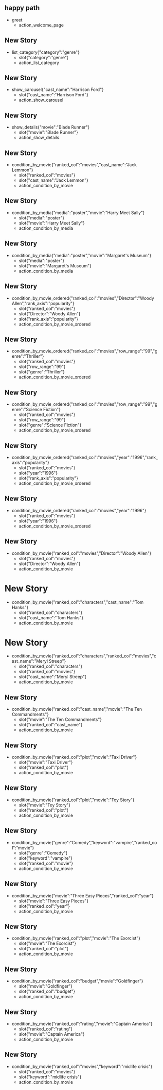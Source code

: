 ## happy path
* greet
  - action_welcome_page

## New Story
* list_category{"category":"genre"}
    - slot{"category":"genre"}
    - action_list_category
	
## New Story
* show_carousel{"cast_name":"Harrison Ford"}
	- slot{"cast_name":"Harrison Ford"}
	- action_show_carousel

## New Story
* show_details{"movie":"Blade Runner"}
	- slot{"movie":"Blade Runner"}
	- action_show_details

## New Story
* condition_by_movie{"ranked_col":"movies","cast_name":"Jack Lemmon"}
    - slot{"ranked_col":"movies"}
    - slot{"cast_name":"Jack Lemmon"}
    - action_condition_by_movie


## New Story
* condition_by_media{"media":"poster","movie":"Harry Meet Sally"}
    - slot{"media":"poster"}
    - slot{"movie":"Harry Meet Sally"}
    - action_condition_by_media

## New Story
* condition_by_media{"media":"poster","movie":"Margaret's Museum"}
    - slot{"media":"poster"}
    - slot{"movie":"Margaret's Museum"}
    - action_condition_by_media



## New Story
* condition_by_movie_ordered{"ranked_col":"movies","Director":"Woody Allen","rank_axis":"popularity"}
    - slot{"ranked_col":"movies"}
    - slot{"Director":"Woody Allen"}
	- slot{"rank_axis":"popularity"}
    - action_condition_by_movie_ordered

## New Story
* condition_by_movie_ordered{"ranked_col":"movies","row_range":"99","genre":"Thriller"}
    - slot{"ranked_col":"movies"}
    - slot{"row_range":"99"}
	- slot{"genre":"Thriller"}
    - action_condition_by_movie_ordered

## New Story
* condition_by_movie_ordered{"ranked_col":"movies","row_range":"99","genre":"Science Fiction"}
    - slot{"ranked_col":"movies"}
    - slot{"row_range":"99"}
	- slot{"genre":"Science Fiction"}
    - action_condition_by_movie_ordered

## New Story
* condition_by_movie_ordered{"ranked_col":"movies","year":"1996","rank_axis":"popularity"}
    - slot{"ranked_col":"movies"}
    - slot{"year":"1996"}
	- slot{"rank_axis":"popularity"}
    - action_condition_by_movie_ordered

## New Story
* condition_by_movie_ordered{"ranked_col":"movies","year":"1996"}
    - slot{"ranked_col":"movies"}
    - slot{"year":"1996"}
    - action_condition_by_movie_ordered
	



## New Story
* condition_by_movie{"ranked_col":"movies","Director":"Woody Allen"}
    - slot{"ranked_col":"movies"}
    - slot{"Director":"Woody Allen"}
    - action_condition_by_movie

# New Story
* condition_by_movie{"ranked_col":"characters","cast_name":"Tom Hanks"}
    - slot{"ranked_col":"characters"}
    - slot{"cast_name":"Tom Hanks"}
    - action_condition_by_movie

# New Story
* condition_by_movie{"ranked_col":"characters","ranked_col":"movies","cast_name":"Meryl Streep"}
    - slot{"ranked_col":"characters"}
	- slot{"ranked_col":"movies"}
    - slot{"cast_name":"Meryl Streep"}
    - action_condition_by_movie

## New Story
* condition_by_movie{"ranked_col":"cast_name","movie":"The Ten Commandments"}
    - slot{"movie":"The Ten Commandments"}
    - slot{"ranked_col":"cast_name"}
    - action_condition_by_movie
	
## New Story
* condition_by_movie{"ranked_col":"plot","movie":"Taxi Driver"}
    - slot{"movie":"Taxi Driver"}
    - slot{"ranked_col":"plot"}
    - action_condition_by_movie

## New Story
* condition_by_movie{"ranked_col":"plot","movie":"Toy Story"}
    - slot{"movie":"Toy Story"}
    - slot{"ranked_col":"plot"}
    - action_condition_by_movie

## New Story
* condition_by_movie{"genre":"Comedy","keyword":"vampire","ranked_col":"movie"}
    - slot{"genre":"Comedy"}
    - slot{"keyword":"vampire"}
	- slot{"ranked_col":"movie"}
    - action_condition_by_movie

## New Story
* condition_by_movie{"movie":"Three Easy Pieces","ranked_col":"year"}
    - slot{"movie":"Three Easy Pieces"}
    - slot{"ranked_col":"year"}
    - action_condition_by_movie

## New Story
* condition_by_movie{"ranked_col":"plot","movie":"The Exorcist"}
    - slot{"movie":"The Exorcist"}
    - slot{"ranked_col":"plot"}
    - action_condition_by_movie
	
## New Story
* condition_by_movie{"ranked_col":"budget","movie":"Goldfinger"}
    - slot{"movie":"Goldfinger"}
    - slot{"ranked_col":"budget"}
    - action_condition_by_movie

## New Story
* condition_by_movie{"ranked_col":"rating","movie":"Captain America"}
    - slot{"ranked_col":"rating"}
    - slot{"movie":"Captain America"}
    - action_condition_by_movie	

## New Story
* condition_by_movie{"ranked_col":"movies","keyword":"midlife crisis"}
    - slot{"ranked_col":"movies"}
    - slot{"keyword":"midlife crisis"}
    - action_condition_by_movie
	
	

